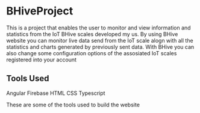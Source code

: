 # BHiveProject
This is a project that enables the user to monitor and view information and statistics from the IoT BHive scales developed my us.
By using BHive website you can monitor live data send from the IoT scale alogn with all the statistics and charts generated by previously sent data. With BHive you can also change some configuration options of the assosiated IoT scales registered into your account

## Tools Used

Angular
Firebase
HTML
CSS
Typescript

These are some of the tools used to build the website
